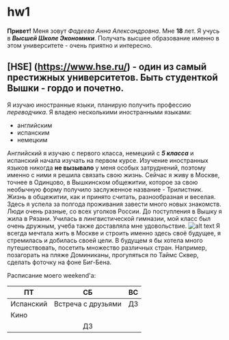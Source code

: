 # hw1
**Привет!** Меня зовут  *Фадеева Анна Александровна*.    Мне  **18** лет. 
Я учусь в  ***Высшей Школе Экономики***.    Получать высшее образование именно в этом университете - очень приятно и интересно. 
## [HSE] (https://www.hse.ru/) - один из самый престижных  университетов. Быть студенткой Вышки - гордо и почетно. 
 Я изучаю иностранные языки, планирую получить профессию *переводчика*.
 Я владею  несколькими иностранными языками:
  + английским
  + испанским 
  + немецким

Английский я изучаю с первого класса, немецкий с **_5 класса_** и испанский начала изучать на первом курсе. 
Изучение иностранных языков никогда **не вызывало** у меня особых затруднений, поэтому именно с ними я решила связать свою жизнь. 
Сейчас я живу в Москве, точнее в Одинцово, в Вышкинском общежитии, которое за свою необычную форму получило заслуженное название - Трилистник. Жизнь в общежитии, как и принято считать, разнообразная и веселая. Здесь я успела за полгода проживания завести много новых знакомств. Люди очень разные, со всех уголков России. 
До поступления в Вышку я жила в Рязани. Училась в лингвистической гимназии, мой класс был очень дружным, учеба также доставляла мне удовольствие. 
![alt text](https://pp.userapi.com/c837725/v837725041/5cd69/hBOduK-8BOw.jpg)
Я всегда мечтала жить в Москве и строить именно здесь своё будущее, я стремилась и добилась своей цели. 
В будущем я бы хотела много путешествовать, посетить множество различных стран. Например, позагорать на пляже Доминиканы, прогуляться по Таймс Сквер, сделать фоточку на фоне Биг-Бена.

Расписание моего weekend'a:

| ПТ       | СБ         | ВС  |
| ------------- |:-------------:| -----:|
| Испанский      | Встреча с друзьями | ДЗ |
| Кино     |      |  |
|  | ДЗ     |  |
